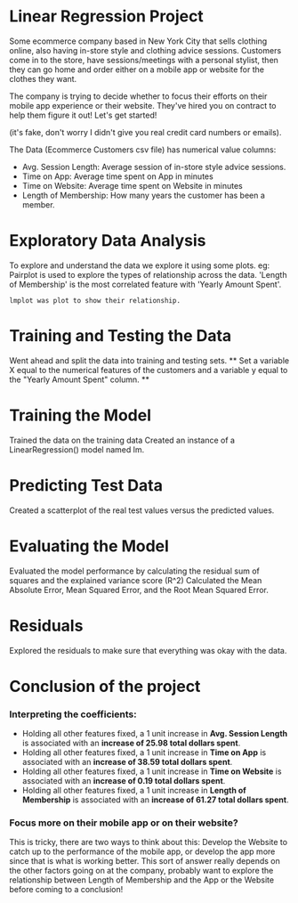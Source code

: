 # Linear Regression Project
Some ecommerce company based in New York City that sells clothing online, also having in-store style and clothing advice sessions. Customers come in to the store, have sessions/meetings with a personal stylist, then they can go home and order either on a mobile app or website for the clothes they want.

The company is trying to decide whether to focus their efforts on their mobile app experience or their website. They've hired you on contract to help them figure it out! Let's get started!

(it's fake, don't worry I didn't give you real credit card numbers or emails).

The Data (Ecommerce Customers csv file) has numerical value columns:
- Avg. Session Length: Average session of in-store style advice sessions.
- Time on App: Average time spent on App in minutes
- Time on Website: Average time spent on Website in minutes
- Length of Membership: How many years the customer has been a member.

# Exploratory Data Analysis
To explore and understand the data we explore it using some plots.
eg: Pairplot is used to explore the types of relationship across the data.
	'Length of Membership' is the most correlated feature with 'Yearly Amount Spent'.

	lmplot was plot to show their relationship.


# Training and Testing the Data
Went ahead and split the data into training and testing sets. ** Set a variable X equal to the numerical features of the customers and a variable y equal to the "Yearly Amount Spent" column. **

# Training the Model
Trained the data on the training data 
Created an instance of a LinearRegression() model named lm.

# Predicting Test Data
Created a scatterplot of the real test values versus the predicted values.

# Evaluating the Model 
Evaluated the model performance by calculating the residual sum of squares and the explained variance score (R^2)
Calculated the Mean Absolute Error, Mean Squared Error, and the Root Mean Squared Error.

# Residuals
Explored the residuals to make sure that everything was okay with the data.

# Conclusion of the project 

### Interpreting the coefficients:

- Holding all other features fixed, a 1 unit increase in **Avg. Session Length** is associated with an **increase of 25.98 total dollars spent**.
- Holding all other features fixed, a 1 unit increase in **Time on App** is associated with an **increase of 38.59 total dollars spent**.
- Holding all other features fixed, a 1 unit increase in **Time on Website** is associated with an **increase of 0.19 total dollars spent**.
- Holding all other features fixed, a 1 unit increase in **Length of Membership** is associated with an **increase of 61.27 total dollars spent**.

### Focus more on their mobile app or on their website?

This is tricky, there are two ways to think about this: Develop the Website to catch up to the performance of the mobile app, or develop the app more since that is what is working better. This sort of answer really depends on the other factors going on at the company, probably want to explore the relationship between Length of Membership and the App or the Website before coming to a conclusion!
